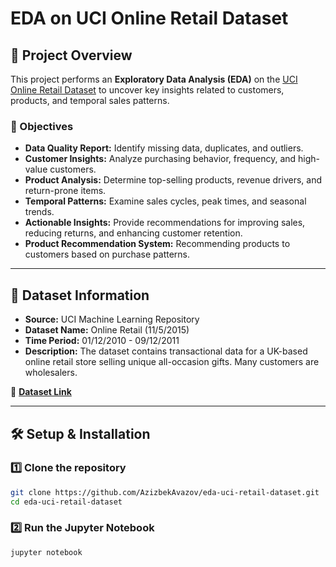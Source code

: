 # EDA on UCI Online Retail Dataset

## 📌 Project Overview
This project performs an **Exploratory Data Analysis (EDA)** on the [UCI Online Retail Dataset](https://archive.ics.uci.edu/dataset/352/online+retail) to uncover key insights related to customers, products, and temporal sales patterns.

### 🎯 Objectives
- **Data Quality Report:** Identify missing data, duplicates, and outliers.
- **Customer Insights:** Analyze purchasing behavior, frequency, and high-value customers.
- **Product Analysis:** Determine top-selling products, revenue drivers, and return-prone items.
- **Temporal Patterns:** Examine sales cycles, peak times, and seasonal trends.
- **Actionable Insights:** Provide recommendations for improving sales, reducing returns, and enhancing customer retention.
- **Product Recommendation System:** Recommending products to customers based on purchase patterns.

---

## 📂 Dataset Information
- **Source:** UCI Machine Learning Repository
- **Dataset Name:** Online Retail (11/5/2015)
- **Time Period:** 01/12/2010 - 09/12/2011
- **Description:** The dataset contains transactional data for a UK-based online retail store selling unique all-occasion gifts. Many customers are wholesalers.

🔗 **[Dataset Link](https://archive.ics.uci.edu/dataset/352/online+retail)**

---

## 🛠️ Setup & Installation
### 1️⃣ Clone the repository
```bash
git clone https://github.com/AzizbekAvazov/eda-uci-retail-dataset.git
cd eda-uci-retail-dataset
```
### 2️⃣ Run the Jupyter Notebook
```bash
jupyter notebook
```

<!-- Keywords: Exploratory Data Analysis, EDA, Online Retail Dataset, UCI Machine Learning, Data Science, Data Visualization, Sales Analysis, Product Recommendation, Collaborative Filtering, Customer Behavior, Nearest Neighbors -->
